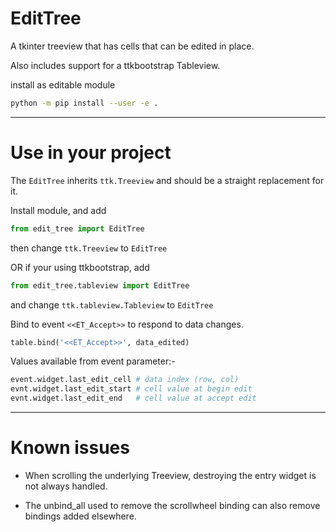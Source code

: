 
EditTree
========


A tkinter treeview that has cells that can be edited in place.

Also includes support for a ttkbootstrap Tableview.



install as editable module

```sh
python -m pip install --user -e .
```

---
Use in your project
===================

The `EditTree` inherits `ttk.Treeview` and should be a straight replacement for it.

Install module, and add
```python
from edit_tree import EditTree
```
then change `ttk.Treeview` to `EditTree`

OR if your using ttkbootstrap, add
```python
from edit_tree.tableview import EditTree
```
and change `ttk.tableview.Tableview` to `EditTree`


Bind to event `<<ET_Accept>>` to respond to data changes.
```python
table.bind('<<ET_Accept>>', data_edited)
```

Values available from event parameter:-
```python
event.widget.last_edit_cell # data index (row, col)
evnt.widget.last_edit_start # cell value at begin edit
evnt.widget.last_edit_end   # cell value at accept edit
```

---
Known issues
============

* When scrolling the underlying Treeview, destroying the entry widget is not always handled.

* The unbind_all used to remove the scrollwheel binding can also remove bindings added elsewhere.
